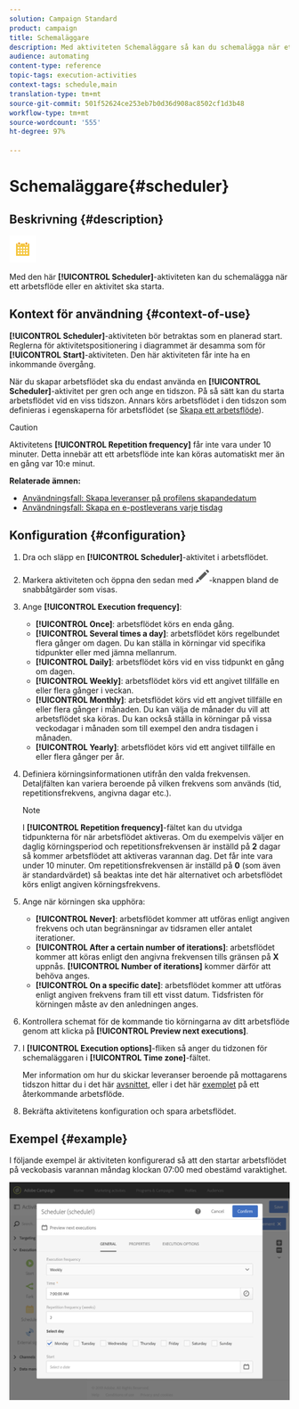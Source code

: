 ```yaml
---
solution: Campaign Standard
product: campaign
title: Schemaläggare
description: Med aktiviteten Schemaläggare så kan du schemalägga när ett arbetsflöde eller en aktivitet ska starta.
audience: automating
content-type: reference
topic-tags: execution-activities
context-tags: schedule,main
translation-type: tm+mt
source-git-commit: 501f52624ce253eb7b0d36d908ac8502cf1d3b48
workflow-type: tm+mt
source-wordcount: '555'
ht-degree: 97%

---
```



# Schemaläggare{#scheduler}

## Beskrivning {#description}

![](assets/scheduler.png)

Med den här **[!UICONTROL Scheduler]**-aktiviteten kan du schemalägga när ett arbetsflöde eller en aktivitet ska starta.

## Kontext för användning {#context-of-use}

**[!UICONTROL Scheduler]**-aktiviteten bör betraktas som en planerad start.  Reglerna för aktivitetspositionering i diagrammet är desamma som för **[!UICONTROL Start]**-aktiviteten.  Den här aktiviteten får inte ha en inkommande övergång.

När du skapar arbetsflödet ska du endast använda en **[!UICONTROL Scheduler]**-aktivitet per gren och ange en tidszon.  På så sätt kan du starta arbetsflödet vid en viss tidszon. Annars körs arbetsflödet i den tidszon som definieras i egenskaperna för arbetsflödet (se [Skapa ett arbetsflöde](../../automating/using/building-a-workflow.md)).

>[!CAUTION]
>
>Aktivitetens **[!UICONTROL Repetition frequency]** får inte vara under 10 minuter.  Detta innebär att ett arbetsflöde inte kan köras automatiskt mer än en gång var 10:e minut.

**Relaterade ämnen:**

* [Användningsfall: Skapa leveranser på profilens skapandedatum](../../automating/using/workflow-creation-date-query.md)
* [Användningsfall: Skapa en e-postleverans varje tisdag](../../automating/using/workflow-weekly-offer.md)

## Konfiguration {#configuration}

1. Dra och släpp en **[!UICONTROL Scheduler]**-aktivitet i arbetsflödet.
1. Markera aktiviteten och öppna den sedan med ![](assets/edit_darkgrey-24px.png)-knappen bland de snabbåtgärder som visas.
1. Ange **[!UICONTROL Execution frequency]**:

   * **[!UICONTROL Once]**: arbetsflödet körs en enda gång.
   * **[!UICONTROL Several times a day]**: arbetsflödet körs regelbundet flera gånger om dagen.  Du kan ställa in körningar vid specifika tidpunkter eller med jämna mellanrum.
   * **[!UICONTROL Daily]**: arbetsflödet körs vid en viss tidpunkt en gång om dagen.
   * **[!UICONTROL Weekly]**: arbetsflödet körs vid ett angivet tillfälle en eller flera gånger i veckan.
   * **[!UICONTROL Monthly]**: arbetsflödet körs vid ett angivet tillfälle en eller flera gånger i månaden.  Du kan välja de månader du vill att arbetsflödet ska köras.  Du kan också ställa in körningar på vissa veckodagar i månaden som till exempel den andra tisdagen i månaden.
   * **[!UICONTROL Yearly]**: arbetsflödet körs vid ett angivet tillfälle en eller flera gånger per år.

1. Definiera körningsinformationen utifrån den valda frekvensen.  Detaljfälten kan variera beroende på vilken frekvens som används (tid, repetitionsfrekvens, angivna dagar etc.).

   >[!NOTE]
   >
   >I **[!UICONTROL Repetition frequency]**-fältet kan du utvidga tidpunkterna för när arbetsflödet aktiveras.  Om du exempelvis väljer en daglig körningsperiod och repetitionsfrekvensen är inställd på **2** dagar så kommer arbetsflödet att aktiveras varannan dag.  Det får inte vara under 10 minuter.  Om repetitionsfrekvensen är inställd på **0** (som även är standardvärdet) så beaktas inte det här alternativet och arbetsflödet körs enligt angiven körningsfrekvens.

1. Ange när körningen ska upphöra:

   * **[!UICONTROL Never]**: arbetsflödet kommer att utföras enligt angiven frekvens och utan begränsningar av tidsramen eller antalet iterationer.
   * **[!UICONTROL After a certain number of iterations]**: arbetsflödet kommer att köras enligt den angivna frekvensen tills gränsen på **X** uppnås.  **[!UICONTROL Number of iterations]** kommer därför att behöva anges.
   * **[!UICONTROL On a specific date]**: arbetsflödet kommer att utföras enligt angiven frekvens fram till ett visst datum.  Tidsfristen för körningen måste av den anledningen anges.

1. Kontrollera schemat för de kommande tio körningarna av ditt arbetsflöde genom att klicka på **[!UICONTROL Preview next executions]**.

1. I **[!UICONTROL Execution options]**-fliken så anger du tidzonen för schemaläggaren i **[!UICONTROL Time zone]**-fältet.

   Mer information om hur du skickar leveranser beroende på mottagarens tidszon hittar du i det här [avsnittet](../../sending/using/sending-messages-at-the-recipient-s-time-zone.md), eller i det här [exemplet](../../automating/using/recurring-push-notifications.md) på ett återkommande arbetsflöde.

1. Bekräfta aktivitetens konfiguration och spara arbetsflödet.

## Exempel {#example}

I följande exempel är aktiviteten konfigurerad så att den startar arbetsflödet på veckobasis varannan måndag klockan 07:00 med obestämd varaktighet.

![](assets/wkf_scheduler_example.png)


